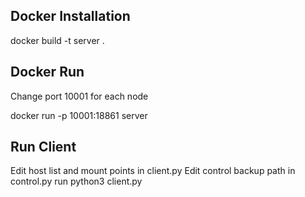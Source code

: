 ## Docker Installation

docker build -t server .

## Docker Run

Change port 10001 for each node

docker run -p 10001:18861 server

## Run Client

Edit host list and mount points in client.py
Edit control backup path in control.py
run python3 client.py